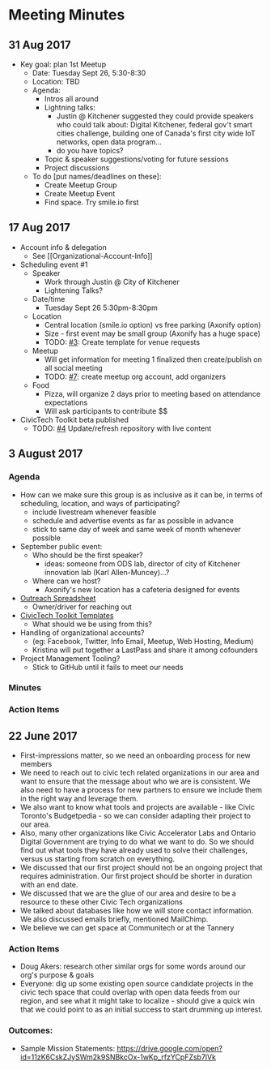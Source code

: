 # Meeting Minutes

## 31 Aug 2017
- Key goal: plan 1st Meetup
  - Date: Tuesday Sept 26, 5:30-8:30
  - Location: TBD
  - Agenda:
     - Intros all around
     - Lightning talks:
        - Justin @ Kitchener suggested they could provide speakers who could talk about:  Digital Kitchener, federal gov't smart cities challenge, building one of Canada's first city wide IoT networks, open data program...
        - do you have topics?
     - Topic & speaker suggestions/voting for future sessions
     - Project discussions
  - To do [put names/deadlines on these]:
     - Create Meetup Group
     - Create Meetup Event
     - Find space. Try smile.io first

## 17 Aug 2017
- Account info & delegation
  - See [[Organizational-Account-Info]]
- Scheduling event #1
  - Speaker
    - Work through Justin @ City of Kitchener
    - Lightening Talks?
  - Date/time
    - Tuesday Sept 26 5:30pm-8:30pm
  - Location
    - Central location (smile.io option) vs free parking (Axonify option)
    - Size - first event may be small group (Axonify has a huge space)
    - TODO: [#3](https://github.com/CivicTechWR/OrgOrg/issues/3): Create template for venue requests
  - Meetup
    - Will get information for meeting 1 finalized then create/publish on all social meeting
    - TODO: [#7](https://github.com/CivicTechWR/OrgOrg/issues/7): create meetup org account, add organizers
  - Food
    - Pizza, will organize 2 days prior to meeting based on attendance expectations 
    - Will ask participants to contribute $$
- CivicTech Toolkit beta published
    - TODO: [#4](https://github.com/CivicTechWR/OrgOrg/issues/4) Update/refresh repository with live content

## 3 August 2017
### Agenda
- How can we make sure this group is as inclusive as it can be, in terms of scheduling, location, and ways of participating?
  - include livestream whenever feasible
  - schedule and advertise events as far as possible in advance
  - stick to same day of week and same week of month whenever possible
- September public event:
  - Who should be the first speaker?
    - ideas: someone from ODS lab, director of city of Kitchener innovation lab (Karl Allen-Muncey)...?
  - Where can we host?
    - Axonify's new location has a cafeteria designed for events
- [Outreach Spreadsheet](https://drive.google.com/open?id=1jHJIlwfmEJLN5_8ceiAx0-BwC2AiXaqrrb3HUiLwY58)
  - Owner/driver for reaching out
- [CivicTech Toolkit Templates](https://drive.google.com/open?id=0ByU26nLp5t3PSWU1bW9BSnJjNEE)
  - What should we be using from this?
- Handling of organizational accounts?
  - (eg: Facebook, Twitter, Info Email, Meetup, Web Hosting, Medium)
  - Kristina will put together a LastPass and share it among cofounders
- Project Management Tooling?
  - Stick to GitHub until it fails to meet our needs
### Minutes

### Action Items

## 22 June 2017
- First-impressions matter, so we need an onboarding process for new members
- We need to reach out to civic tech related organizations in our area and want to ensure that the message about who we are is consistent. We also need to have a process for new partners to ensure we include them in the right way and leverage them.
- We also want to know what tools and projects are available - like Civic Toronto's Budgetpedia - so we can consider adapting their project to our area.
- Also, many other organizations like Civic Accelerator Labs and Ontario Digital Government are trying to do what we want to do. So we should find out what tools they have already used to solve their challenges, versus us starting from scratch on everything.
- We discussed that our first project should not be an ongoing project that requires administration. Our first project should be shorter in duration with an end date.
- We discussed that we are the glue of our area and desire to be a resource to these other Civic Tech organizations
- We talked about databases like how we will store contact information. We also discussed emails briefly, mentioned MailChimp.
- We believe we can get space at Communitech or at the Tannery
### Action Items
- Doug Akers: research other similar orgs for some words around our org's purpose & goals
- Everyone: dig up some existing open source candidate projects in the civic tech space that could overlap with open data feeds from our region, and see what it might take to localize - should give a quick win that we could point to as an initial success to start drumming up interest.
### Outcomes:
- Sample Mission Statements: https://drive.google.com/open?id=11zK6CskZJySWm2k9SNBkcOx-1wKp_rfzYCpFZsb7lVk